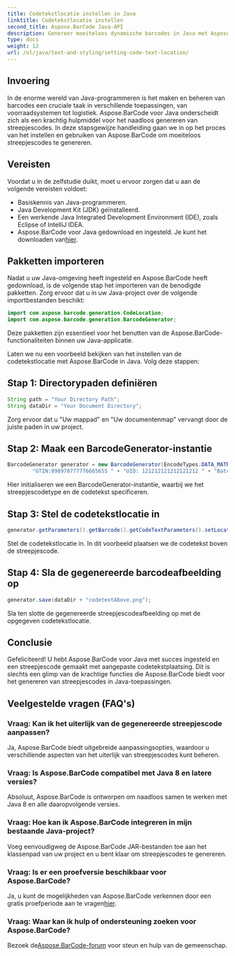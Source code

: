 ```yaml
---
title: Codetekstlocatie instellen in Java
linktitle: Codetekstlocatie instellen
second_title: Aspose.BarCode Java-API
description: Genereer moeiteloos dynamische barcodes in Java met Aspose.BarCode. Volg onze stapsgewijze handleiding voor het aanpassen van codeteksten en verbeter de functionaliteit van uw toepassing.
type: docs
weight: 12
url: /nl/java/text-and-styling/setting-code-text-location/
---
```


## Invoering

In de enorme wereld van Java-programmeren is het maken en beheren van barcodes een cruciale taak in verschillende toepassingen, van voorraadsystemen tot logistiek. Aspose.BarCode voor Java onderscheidt zich als een krachtig hulpmiddel voor het naadloos genereren van streepjescodes. In deze stapsgewijze handleiding gaan we in op het proces van het instellen en gebruiken van Aspose.BarCode om moeiteloos streepjescodes te genereren.

## Vereisten

Voordat u in de zelfstudie duikt, moet u ervoor zorgen dat u aan de volgende vereisten voldoet:

- Basiskennis van Java-programmeren.
- Java Development Kit (JDK) geïnstalleerd.
- Een werkende Java Integrated Development Environment (IDE), zoals Eclipse of IntelliJ IDEA.
-  Aspose.BarCode voor Java gedownload en ingesteld. Je kunt het downloaden van[hier](https://releases.aspose.com/barcode/java/).

## Pakketten importeren

Nadat u uw Java-omgeving heeft ingesteld en Aspose.BarCode heeft gedownload, is de volgende stap het importeren van de benodigde pakketten. Zorg ervoor dat u in uw Java-project over de volgende importbestanden beschikt:

```java
import com.aspose.barcode.generation.CodeLocation;
import com.aspose.barcode.generation.BarcodeGenerator;
```

Deze pakketten zijn essentieel voor het benutten van de Aspose.BarCode-functionaliteiten binnen uw Java-applicatie.

Laten we nu een voorbeeld bekijken van het instellen van de codetekstlocatie met Aspose.BarCode in Java. Volg deze stappen:

## Stap 1: Directorypaden definiëren

```java
String path = "Your Directory Path";
String dataDir = "Your Document Directory";
```

Zorg ervoor dat u "Uw mappad" en "Uw documentenmap" vervangt door de juiste paden in uw project.

## Stap 2: Maak een BarcodeGenerator-instantie

```java
BarcodeGenerator generator = new BarcodeGenerator(EncodeTypes.DATA_MATRIX,
        "GTIN:898978777776665655 " + "UID: 121212121212121212 " + "Batch:GH768 " + "Exp.Date:150923");
```

Hier initialiseren we een BarcodeGenerator-instantie, waarbij we het streepjescodetype en de codetekst specificeren.

## Stap 3: Stel de codetekstlocatie in

```java
generator.getParameters().getBarcode().getCodeTextParameters().setLocation(CodeLocation.ABOVE);
```

Stel de codetekstlocatie in. In dit voorbeeld plaatsen we de codetekst boven de streepjescode.

## Stap 4: Sla de gegenereerde barcodeafbeelding op

```java
generator.save(dataDir + "codetextAbove.png");
```

Sla ten slotte de gegenereerde streepjescodeafbeelding op met de opgegeven codetekstlocatie.

## Conclusie

Gefeliciteerd! U hebt Aspose.BarCode voor Java met succes ingesteld en een streepjescode gemaakt met aangepaste codetekstplaatsing. Dit is slechts een glimp van de krachtige functies die Aspose.BarCode biedt voor het genereren van streepjescodes in Java-toepassingen.

## Veelgestelde vragen (FAQ's)

### Vraag: Kan ik het uiterlijk van de gegenereerde streepjescode aanpassen?
Ja, Aspose.BarCode biedt uitgebreide aanpassingsopties, waardoor u verschillende aspecten van het uiterlijk van streepjescodes kunt beheren.

### Vraag: Is Aspose.BarCode compatibel met Java 8 en latere versies?
Absoluut, Aspose.BarCode is ontworpen om naadloos samen te werken met Java 8 en alle daaropvolgende versies.

### Vraag: Hoe kan ik Aspose.BarCode integreren in mijn bestaande Java-project?
Voeg eenvoudigweg de Aspose.BarCode JAR-bestanden toe aan het klassenpad van uw project en u bent klaar om streepjescodes te genereren.

### Vraag: Is er een proefversie beschikbaar voor Aspose.BarCode?
 Ja, u kunt de mogelijkheden van Aspose.BarCode verkennen door een gratis proefperiode aan te vragen[hier](https://releases.aspose.com/).

### Vraag: Waar kan ik hulp of ondersteuning zoeken voor Aspose.BarCode?
 Bezoek de[Aspose.BarCode-forum](https://forum.aspose.com/c/barcode/13) voor steun en hulp van de gemeenschap.
